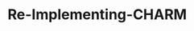 # Re-Implementing-CHARM

<!-- This is the code base for Recreating CHARM: Calibrating Reward Models with Chatbot Arena Scores. The code is based on the paper by Xiao Zhu, Chenmien Tan, Pinzhen Chen, Rico Sennrich, Yanlin Zhang, and Hanxu Hu at https://arxiv.org/html/2504.10045v1#:~:text=A%20reward%20model%20assigns%20scores,the%20most%20human%2Daligned%20outputs.

Scripts:\\
    - The implementation of the paper's CHARM algorithm can be found in Generate_Calibrated_Dataset_CHARM.py\\
        - This implementation relies on ELOs from Chatbot Arena: https://lmarena.ai\\
    - Compare_Responses.ipynb creates comparative figures of LLM performances as scored by several different LLMs.\\
    - RLHF_Training.ipynb uses the RLHF training paradigm to train a model using the generated calibrated pairwise preference dataset: https://rlhflow.github.io\\
    - AlpacaEval.ipynb evaluates the trained model using the Alpaca Eval model: https://github.com/tatsu-lab/alpaca_eval\\

Bibliography:\\
[1] ChatGPT, O. (2025). Screenshot of a chatgpt conversation. https://chat.openai.com. Personal screenshot taken on May 11, 2025.\\
[2] Chiang, W.-L., Zheng, L., Sheng, Y., Angelopoulos, A. N., Li, T., Li, D., Zhang, H., Zhu, B., Jordan, M., Gonzalez, J. E., and Stoica, I. (2024). Chatbot arena: An open platform for evaluating llms by human preference.\\
[3] Dang, J., Singh, S., D’souza, D., Ahmadian, A., Salamanca, A., Smith, M., Peppin, A., Hong, S., Govindassamy, M., Zhao, T., Kublik, S., Amer, M., Aryabumi, V., Campos, J. A., Tan, Y.-C., Kocmi, T., Strub, F., Grinsztajn, N., Flet-Berliac, Y., Locatelli, A., Lin, H., Talupuru, D., Venkitesh, B., Cairuz, D., Yang, B., Chung, T., Ko, W.-Y., Shi, S. S., Shukayev, A., Bae, S., Piktus, A., Castagné, R., Cruz-Salinas, F., Kim, E., Crawhall-Stein, L., Morisot, A., Roy, S., Blunsom, P., Zhang, I., Gomez, A., Frosst, N., Fadaee, M., Ermis, B., Üstün, A., and Hooker, S. (2024). Aya expanse: Combining research breakthroughs for a new multilingual frontier.\\
[4] Dean, B. (2023). Chatgpt statistics and facts (2023). https://backlinko.com/chatgpt-stats. Accessed: 2025-05-11.\\
[5] DeepMind, G. (2024a). Gemma 2 2b instruct. https://huggingface.co/google/gemma-2-2b-it. Accessed: 2025-05-11.\\
[6] DeepMind, G. (2024b). Gemma 2 9b instruct. https://huggingface.co/google/gemma-2-9b-it. Accessed: 2025-05-11.\\
[7] DeepMind, G. (2024c). Gemma 2b instruct. https://huggingface.co/google/gemma-2b-it. Accessed: 2025-05-11.\\
[8] DeepSeek-AI and et al, D. G. (2025). Deepseek-r1: Incentivizing reasoning capability in llms via
reinforcement learning.\\
[9] Dong, H., Xiong, W., Pang, B., Wang, H., Zhao, H., Zhou, Y., Jiang, N., Sahoo, D., Xiong, C., and Zhang, T. (2024). Rlhf workflow: From reward modeling to online rlhf.\\
[10] et al, A. G. (2024). The llama 3 herd of models.\\
[11] Ju, Y. and Ma, H. (2024). Training data for large language model.\\
[12] Lambert, N., Morrison, J., Pyatkin, V., Huang, S., Ivison, H., Brahman, F., Miranda, L. J. V., Liu, A., Dziri, N., Lyu, S., Gu, Y., Malik, S., Graf, V., Hwang, J. D., Yang, J., Bras, R. L., Tafjord, O., Wilhelm, C., Soldaini, L., Smith, N. A., Wang, Y., Dasigi, P., and Hajishirzi, H. (2024). Tülu 3: Pushing frontiers in open language model post-training.\\
[13] Li, J., Monroe, W., Ritter, A., Galley, M., Gao, J., and Jurafsky, D. (2016). Deep reinforcement learning for dialogue generation.\\
[14] Li, X., Zhang, T., Dubois, Y., Taori, R., Gulrajani, I., Guestrin, C., Liang, P., and Hashimoto, T. B. (2023). Alpacaeval: An automatic evaluator of instruction-following models. https://github. com/tatsu-lab/alpaca_eval.\\
[15] Microsoft (2024). Phi-3 mini 4k instruct. https://huggingface.co/microsoft/ Phi-3-mini-4k-instruct. Accessed: 2025-05-11.\\
[16] Ouyang, L., Wu, J., Jiang, X., Almeida, D., Wainwright, C. L., Mishkin, P., Zhang, C., Agarwal, S., Slama, K., Ray, A., Schulman, J., Hilton, J., Kelton, F., Miller, L., Simens, M., Askell, A., Welinder, P., Christiano, P., Leike, J., and Lowe, R. (2022). Training language models to follow instructions with human feedback.\\
[17] Penedo, G., Malartic, Q., Hesslow, D., Cojocaru, R., Cappelli, A., Alobeidli, H., Pannier, B., Almazrouei, E., and Launay, J. (2023). The refinedweb dataset for falcon llm: Outperforming curated corpora with web data, and web data only.\\
[18] Research, I. (2024). Granite-3.1-8b-instruct. https://huggingface.co/ibm-granite/granite-3. 1-8b-instruct. Accessed: 2025-05-11.\\
[19] Zhu, B., Frick, E., Wu, T., Zhu, H., and Jiao, J. (2023). Starling-7b: Improving llm helpfulness harmlessness with rlaif.\\
[20] Zhu, X., Tan, C., Chen, P., Sennrich, R., Zhang, Y., and Hu, H. (2025). Charm: Calibrating reward models with chatbot arena scores. https://arxiv.org/abs/2504.10045.\\ -->